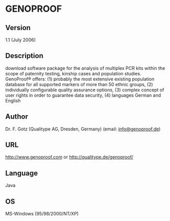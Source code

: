# GENOPROOF

## Version
1.1 (July 2006)

## Description
download software package for the analysis of multiplex PCR kits within the scope of paternity testing, kinship cases and population studies. GenoProof® offers: (1) probably the most extensive existing population database for all supported markers of more than 50 ethnic groups, (2) individually configurable quality assurance options, (3) complex concept of user rights in order to guarantee data security, (4) languages German and English

## Author
Dr. F. Gotz (Qualitype AG, Dresden, Germany) (email: info@genoproof.de)

## URL
http://www.genoproof.com or http://qualitype.de/genoproof/

## Language
Java

## OS
MS-Windows (95/98/2000/NT/XP)
